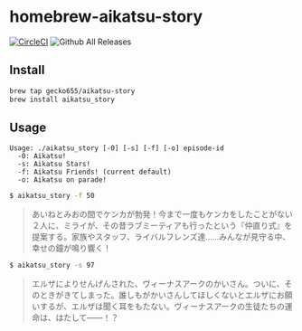 # homebrew-aikatsu-story
[![CircleCI](https://circleci.com/gh/gecko655/homebrew-aikatsu-story.svg?style=svg)](https://circleci.com/gh/gecko655/homebrew-aikatsu-story)
![Github All Releases](https://img.shields.io/github/downloads/gecko655/homebrew-aikatsu-story/total.svg)


## Install

```bash
brew tap gecko655/aikatsu-story
brew install aikatsu_story
```

## Usage
```
Usage: ./aikatsu_story [-0] [-s] [-f] [-o] episode-id
  -0: Aikatsu!
  -s: Aikatsu Stars!
  -f: Aikatsu Friends! (current default)
  -o: Aikatsu on parade!
```

```bash
$ aikatsu_story -f 50
```
> あいねとみおの間でケンカが勃発！今まで一度もケンカをしたことがない２人に、ミライが、その昔ラブミーティアも行ったという『仲直り式』を提案する。家族やスタッフ、ライバルフレンズ達……みんなが見守る中、幸せの鐘が鳴り響く！

```bash
$ aikatsu_story -s 97
```
> エルザによりせんげんされた、ヴィーナスアークのかいさん。ついに、そのときがきてしまった。誰しもがかいさんしてほしくないとエルザにお願いするが、エルザは聞く耳をもたない。ヴィーナスアークの生徒たちの運命は、はたして――！？
